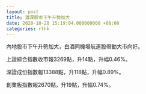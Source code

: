 ```yaml
---
layout: post
title: 滬深股市下午升勢加大
date: 2020-10-28 15:19:04.000000000 +08:00
categories: rthk
---
```


內地股市下午升勢加大，白酒同機場航運股帶動大市向好。

上證綜合指數收市報3269點，升14點，升幅0.46%。

深證成份指數報13388點，升118點，升幅0.89%。

創業板指數報2670點，升19點，升幅0.74%。
